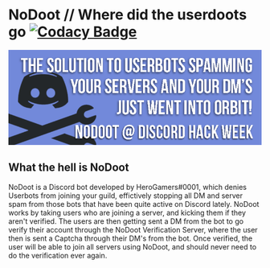 # NoDoot // Where did the userdoots go [![Codacy Badge](https://api.codacy.com/project/badge/Grade/ca53c7dfceee43ba945f58f580fcc70f)](https://www.codacy.com?utm_source=github.com&amp;utm_medium=referral&amp;utm_content=Fido2603/noDoot&amp;utm_campaign=Badge_Grade)

![NoDoot Banner](https://raw.githubusercontent.com/Fido2603/noDoot/master/img/nodoot-readme.png)
## What the hell is NoDoot
NoDoot is a Discord bot developed by HeroGamers#0001, which denies Userbots from joining your guild, effictively stopping all DM and server spam from those bots that have been quite active on Discord lately. NoDoot works by taking users who are joining a server, and kicking them if they aren't verified. The users are then getting sent a DM from the bot to go verify their account through the NoDoot Verification Server, where the user then is sent a Captcha through their DM's from the bot. Once verified, the user will be able to join all servers using NoDoot, and should never need to do the verification ever again.

